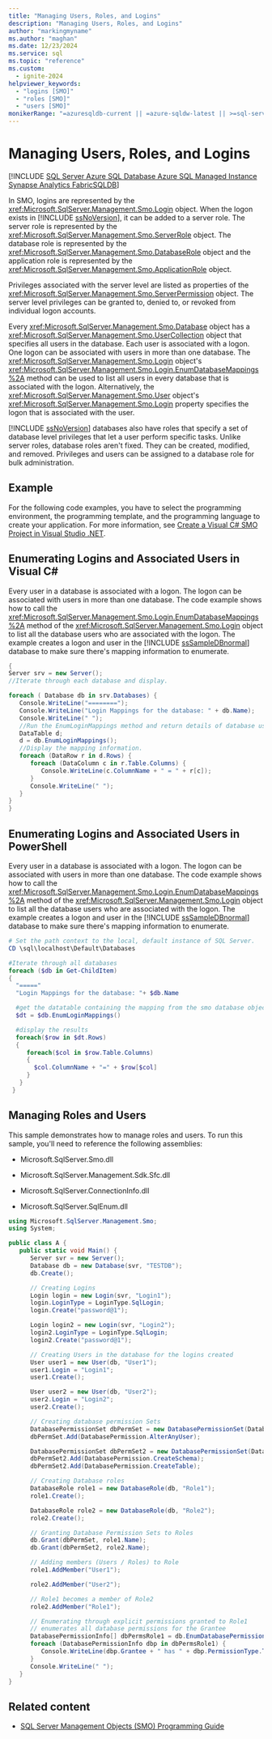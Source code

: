 ```yaml
---
title: "Managing Users, Roles, and Logins"
description: "Managing Users, Roles, and Logins"
author: "markingmyname"
ms.author: "maghan"
ms.date: 12/23/2024
ms.service: sql
ms.topic: "reference"
ms.custom:
  - ignite-2024
helpviewer_keywords:
  - "logins [SMO]"
  - "roles [SMO]"
  - "users [SMO]"
monikerRange: "=azuresqldb-current || =azure-sqldw-latest || >=sql-server-2016 || >=sql-server-linux-2017 || =azuresqldb-mi-current || =fabric"
---
```


# Managing Users, Roles, and Logins

[!INCLUDE [SQL Server Azure SQL Database Azure SQL Managed Instance Synapse Analytics FabricSQLDB](../../../includes/applies-to-version/sql-asdb-asdbmi-asa-fabricsqldb.md)]

In SMO, logins are represented by the <xref:Microsoft.SqlServer.Management.Smo.Login> object. When the logon exists in [!INCLUDE [ssNoVersion](../../../includes/ssnoversion-md.md)], it can be added to a server role. The server role is represented by the <xref:Microsoft.SqlServer.Management.Smo.ServerRole> object. The database role is represented by the <xref:Microsoft.SqlServer.Management.Smo.DatabaseRole> object and the application role is represented by the <xref:Microsoft.SqlServer.Management.Smo.ApplicationRole> object.

Privileges associated with the server level are listed as properties of the <xref:Microsoft.SqlServer.Management.Smo.ServerPermission> object. The server level privileges can be granted to, denied to, or revoked from individual logon accounts.

Every <xref:Microsoft.SqlServer.Management.Smo.Database> object has a <xref:Microsoft.SqlServer.Management.Smo.UserCollection> object that specifies all users in the database. Each user is associated with a logon. One logon can be associated with users in more than one database. The <xref:Microsoft.SqlServer.Management.Smo.Login> object's <xref:Microsoft.SqlServer.Management.Smo.Login.EnumDatabaseMappings%2A> method can be used to list all users in every database that is associated with the logon. Alternatively, the <xref:Microsoft.SqlServer.Management.Smo.User> object's <xref:Microsoft.SqlServer.Management.Smo.Login> property specifies the logon that is associated with the user.

[!INCLUDE [ssNoVersion](../../../includes/ssnoversion-md.md)] databases also have roles that specify a set of database level privileges that let a user perform specific tasks. Unlike server roles, database roles aren't fixed. They can be created, modified, and removed. Privileges and users can be assigned to a database role for bulk administration.

## Example

For the following code examples, you have to select the programming environment, the programming template, and the programming language to create your application. For more information, see [Create a Visual C&#35; SMO Project in Visual Studio .NET](../../../relational-databases/server-management-objects-smo/how-to-create-a-visual-csharp-smo-project-in-visual-studio-net.md).

## Enumerating Logins and Associated Users in Visual C#

Every user in a database is associated with a logon. The logon can be associated with users in more than one database. The code example shows how to call the <xref:Microsoft.SqlServer.Management.Smo.Login.EnumDatabaseMappings%2A> method of the <xref:Microsoft.SqlServer.Management.Smo.Login> object to list all the database users who are associated with the logon. The example creates a logon and user in the [!INCLUDE [ssSampleDBnormal](../../../includes/sssampledbnormal-md.md)] database to make sure there's mapping information to enumerate.

```csharp
{
Server srv = new Server();
//Iterate through each database and display.

foreach ( Database db in srv.Databases) {
   Console.WriteLine("========");
   Console.WriteLine("Login Mappings for the database: " + db.Name);
   Console.WriteLine(" ");
   //Run the EnumLoginMappings method and return details of database user-login mappings to a DataTable object variable.
   DataTable d;
   d = db.EnumLoginMappings();
   //Display the mapping information.
   foreach (DataRow r in d.Rows) {
      foreach (DataColumn c in r.Table.Columns) {
         Console.WriteLine(c.ColumnName + " = " + r[c]);
      }
      Console.WriteLine(" ");
   }
}
}
```

## Enumerating Logins and Associated Users in PowerShell

Every user in a database is associated with a logon. The logon can be associated with users in more than one database. The code example shows how to call the <xref:Microsoft.SqlServer.Management.Smo.Login.EnumDatabaseMappings%2A> method of the <xref:Microsoft.SqlServer.Management.Smo.Login> object to list all the database users who are associated with the logon. The example creates a logon and user in the [!INCLUDE [ssSampleDBnormal](../../../includes/sssampledbnormal-md.md)] database to make sure there's mapping information to enumerate.

```powershell
# Set the path context to the local, default instance of SQL Server.
CD \sql\localhost\Default\Databases

#Iterate through all databases
foreach ($db in Get-ChildItem)
{
  "====="
  "Login Mappings for the database: "+ $db.Name

  #get the datatable containing the mapping from the smo database object
  $dt = $db.EnumLoginMappings()

  #display the results
  foreach($row in $dt.Rows)
  {
     foreach($col in $row.Table.Columns)
     {
       $col.ColumnName + "=" + $row[$col]
     }
   }
 }
```

## Managing Roles and Users

This sample demonstrates how to manage roles and users. To run this sample, you'll need to reference the following assemblies:

- Microsoft.SqlServer.Smo.dll

- Microsoft.SqlServer.Management.Sdk.Sfc.dll

- Microsoft.SqlServer.ConnectionInfo.dll

- Microsoft.SqlServer.SqlEnum.dll

```csharp
using Microsoft.SqlServer.Management.Smo;
using System;

public class A {
   public static void Main() {
      Server svr = new Server();
      Database db = new Database(svr, "TESTDB");
      db.Create();

      // Creating Logins
      Login login = new Login(svr, "Login1");
      login.LoginType = LoginType.SqlLogin;
      login.Create("password@1");

      Login login2 = new Login(svr, "Login2");
      login2.LoginType = LoginType.SqlLogin;
      login2.Create("password@1");

      // Creating Users in the database for the logins created
      User user1 = new User(db, "User1");
      user1.Login = "Login1";
      user1.Create();

      User user2 = new User(db, "User2");
      user2.Login = "Login2";
      user2.Create();

      // Creating database permission Sets
      DatabasePermissionSet dbPermSet = new DatabasePermissionSet(DatabasePermission.AlterAnySchema);
      dbPermSet.Add(DatabasePermission.AlterAnyUser);

      DatabasePermissionSet dbPermSet2 = new DatabasePermissionSet(DatabasePermission.CreateType);
      dbPermSet2.Add(DatabasePermission.CreateSchema);
      dbPermSet2.Add(DatabasePermission.CreateTable);

      // Creating Database roles
      DatabaseRole role1 = new DatabaseRole(db, "Role1");
      role1.Create();

      DatabaseRole role2 = new DatabaseRole(db, "Role2");
      role2.Create();

      // Granting Database Permission Sets to Roles
      db.Grant(dbPermSet, role1.Name);
      db.Grant(dbPermSet2, role2.Name);

      // Adding members (Users / Roles) to Role
      role1.AddMember("User1");

      role2.AddMember("User2");

      // Role1 becomes a member of Role2
      role2.AddMember("Role1");

      // Enumerating through explicit permissions granted to Role1
      // enumerates all database permissions for the Grantee
      DatabasePermissionInfo[] dbPermsRole1 = db.EnumDatabasePermissions("Role1");
      foreach (DatabasePermissionInfo dbp in dbPermsRole1) {
         Console.WriteLine(dbp.Grantee + " has " + dbp.PermissionType.ToString() + " permission.");
      }
      Console.WriteLine(" ");
   }
}
```

## Related content

- [SQL Server Management Objects (SMO) Programming Guide](../sql-server-management-objects-smo-programming-guide.md)
